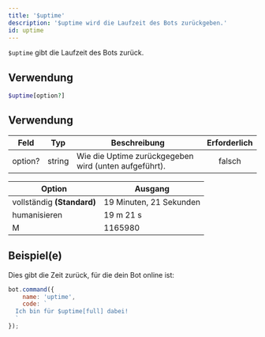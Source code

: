 ```yaml
---
title: '$uptime'
description: '$uptime wird die Laufzeit des Bots zurückgeben.'
id: uptime
---
```


`$uptime` gibt die Laufzeit des Bots zurück.

## Verwendung

```php
$uptime[option?]
```

## Verwendung

| Feld    | Typ    | Beschreibung                                          | Erforderlich |
| ------- | ------ | ----------------------------------------------------- |:------------:|
| option? | string | Wie die Uptime zurückgegeben wird (unten aufgeführt). |    falsch    |

| Option                     | Ausgang                 |
| -------------------------- | ----------------------- |
| vollständig **(Standard)** | 19 Minuten, 21 Sekunden |
| humanisieren               | 19 m 21 s               |
| M                          | 1165980                 |

## Beispiel(e)

Dies gibt die Zeit zurück, für die dein Bot online ist:

```javascript
bot.command({
    name: 'uptime',
    code: `
  Ich bin für $uptime[full] dabei!
  `
});
```
